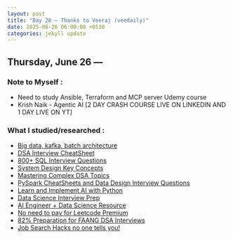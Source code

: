 ```yaml
---
layout: post
title: "Day 20 – Thanks to Veeraj (veedaily)"
date: 2025-06-26 06:00:00 +0530
categories: jekyll update
---
```

## Thursday, June 26 — 

### Note to Myself : 

- Need to study Ansible, Terraform and MCP server Udemy course
- Krish Naik - Agentic AI [2 DAY CRASH COURSE LIVE ON LINKEDIN AND 1 DAY LIVE ON YT]



### What I studied/researched :

- [Big data, kafka, batch architecture](https://drive.google.com/file/d/1zKgyNKiDdjhKHluR_zEWs-udY9PRX659/view?mcp_token=eyJwaWQiOjI1MDE1NjksInNpZCI6NDU2MDU4NjIyLCJheCI6ImI1ZWM2YThhYjRhYzU4MDE5YjViOGMxNTNhNzhmN2RiIiwidHMiOjE3NTA5MzQwODYsImV4cCI6MTc1MzM1MzI4Nn0.q_VlgG2DhSPg0b_2tPQrX3eQkBat9fGpwHXZZkZPkVU)
- [DSA Interview CheatSheet](https://docs.google.com/document/d/1o7NvVsKl7oIPiB_J7SOl1xbbUIjHy1zawQYkPyeoKVI/edit?mcp_token=eyJwaWQiOjI1MDE1NjksInNpZCI6MTkzNTU4MjYxNiwiYXgiOiI0MjdjOTE2OGNlMjQxMGM2NWQ1N2Y3N2FlMDI3MzkzMCIsInRzIjoxNzUwOTM0MTIyLCJleHAiOjE3NTMzNTMzMjJ9._DVkM3ggNdA_F10MRa2ZtkTJZSCWX8hN-Hdu-knk19M&tab=t.0)
- [800+ SQL Interview Questions](https://github.com/gowthamrajk/SQL-Tutorials/blob/main/800%2B%20SQL%20Interview%20Questions%20.pdf?mcp_token=eyJwaWQiOjI1MDE1NjksInNpZCI6MTkzNTU4MjYxNiwiYXgiOiIwMGMwN2VkZjFlNjI0ODU0OThiMWNkMDljZDIxNzA1YiIsInRzIjoxNzUwOTM0MTIwLCJleHAiOjE3NTMzNTMzMjB9.GUGWr15bZ7_3A1XfdswepsZb8h5WvglEsn9kvKlz1OE)
- [System Design Key Concepts](https://veedaily19.substack.com/p/system-design-key-concepts?r=90652&utm_campaign=post&utm_medium=web&mcp_token=eyJwaWQiOjI1MDE1NjksInNpZCI6MTA3MzQ0OTEzNSwiYXgiOiIxMWRhODI3Y2VhZTc4NDM5NDM5MDBhNmVjZWQxYzA2MSIsInRzIjoxNzUwOTM0MTgzLCJleHAiOjE3NTMzNTMzODN9.J2f_eEBrGrp7v29PsHr6r9yN4YlRSYodHhTG8FMcjhU&triedRedirect=true)
- [Mastering Complex DSA Topics](https://veedaily19.substack.com/p/mastering-complex-dsa-topics?r=90652&utm_campaign=post&utm_medium=web&triedRedirect=true&mcp_token=eyJwaWQiOjI1MDE1NjksInNpZCI6MTkzNTU4MjYxNiwiYXgiOiIxZjM4YmI0ZjQ5OGRkZGIyNTk0Zjk4MDIzNGVhOTQ0ZiIsInRzIjoxNzUwOTM0MTgwLCJleHAiOjE3NTMzNTMzODB9.Wmzh-lz3wmYNF7L_wJ6Xff6OjCM65aGAxdFv3yb2J3Y)
- [PySpark CheatSheets and Data Design Interview Questions](https://veedaily19.substack.com/p/pyspark-cheatsheets-and-data-design?r=90652&utm_campaign=post&utm_medium=web&mcp_token=eyJwaWQiOjI1MDE1NjksInNpZCI6NzE1MzQ2MzUsImF4IjoiMTFiOGZiZjAyMzM4NzhjNjExYmQ4ODBmZWUxN2Q3NTIiLCJ0cyI6MTc1MDkzNDIyMSwiZXhwIjoxNzUzMzUzNDIxfQ.NKnJWftJORY5xyfMYyhNlzTP0ylAvz_WMyZkPg1lmjg&triedRedirect=true)
- [Learn and Implement AI with Python](https://docs.google.com/document/d/1dzTILFi9x3pRR5XcMbUwQyxJJcGnkCoE82PhMYjiYBQ/edit?fbclid=IwY2xjawLKAhpleHRuA2FlbQIxMQBicmlkETE4aFNsYUNmYzFqUVBGZGpLAR7p1Eb-3CtwJ0V-y5CkkOW2hBpgQED94Gc_pkjFeQLKUrG4KRFl4LNG30eO3g_aem_hSwkyeAAXL8nXlEogmSepg&tab=t.0)
- [Data Science Interview Prep](https://veedaily19.substack.com/p/data-science-interview-prep?r=90652&utm_campaign=post&utm_medium=web&mcp_token=eyJwaWQiOjI1MDE1NjksInNpZCI6MTk0NTcwMDA4MywiYXgiOiIwYWYxN2NlNzlmYWRmNWE2ZjhlYjY1MzU2MzZkMDliZiIsInRzIjoxNzUwOTM0MjY3LCJleHAiOjE3NTMzNTM0Njd9.J9Wt2ecLY3wutHS4Tfi3lSKqQ4-VBxRVBE5bsaJMPpU&triedRedirect=true)
- [AI Engineer + Data Science Resource](https://veedaily19.substack.com/p/ai-engineer-data-science-resource?r=90652&utm_campaign=post&utm_medium=web&mcp_token=eyJwaWQiOjI1MDE1NjksInNpZCI6NDI5NDgxODE5LCJheCI6IjZjNDQ1YzE0NjE0OWI2ZjQyZGRhMDVjYWVhNTdiMGJmIiwidHMiOjE3NTA5MzQyOTMsImV4cCI6MTc1MzM1MzQ5M30.jdeVhlXZU79mDl7tw7tearJLW1VX6UTfp_88fWtuowU&triedRedirect=true)
- [No need to pay for Leetcode Premium](https://veedaily19.substack.com/p/no-need-to-pay-for-leetcode-premium?r=90652&utm_campaign=post&utm_medium=web&mcp_token=eyJwaWQiOjI1MDE1NjksInNpZCI6OTQzNjIyNzU4LCJheCI6ImY1M2FkZDJiMDg4ODZiYTQ5MTMwMzMyODRjNjRjY2RmIiwidHMiOjE3NTA5MzQzMTUsImV4cCI6MTc1MzM1MzUxNX0.7Mjss2M0wUCvkOeTGS4IDH0EK4IL7aPftXsM_hWHg0o&triedRedirect=true)
- [82% Preparation for FAANG DSA Interviews](https://veedaily19.substack.com/p/82-preparation-for-faang-dsa-interviews?r=90652&utm_campaign=post&utm_medium=web&mcp_token=eyJwaWQiOjI1MDE1NjksInNpZCI6MTI4Mjc0ODUzOSwiYXgiOiJmZWI5NjQ5NWVjMDViZmIwODE3NGQ3ZmEzMjBkOTdmNyIsInRzIjoxNzUwOTk3NzIwLCJleHAiOjE3NTM0MTY5MjB9.fzdwHHlk5-u_B_U3gmBrdcmxQ5Kx4SdAl5AIngsNWrU&triedRedirect=true)
- [Job Search Hacks no one tells you!](https://veedaily19.substack.com/p/job-search-hacks-no-one-tells-you?r=90652&utm_campaign=post&utm_medium=web&mcp_token=eyJwaWQiOjI1MDE1NjksInNpZCI6OTY5MzUzNTQsImF4IjoiYTE1ZTIyNjcyMjQyYWZiZDNhOTE3ZTk2OTgyN2NiNGEiLCJ0cyI6MTc1MTM1MjU1OSwiZXhwIjoxNzUzNzcxNzU5fQ.95rXxaqeXV84CUSVKBxhparRg5S-k7msEPG5Pj1SFO0&triedRedirect=true)
